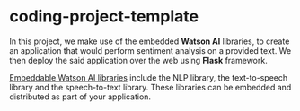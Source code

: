 # coding-project-template
In this project, we make use of the embedded **Watson AI** libraries, to create an application that would perform sentiment analysis on a provided text. We then deploy the said application over the web using **Flask** framework.

[Embeddable Watson AI libraries](https://developer.ibm.com/articles/watson-libraries-embeddable-ai-that-works-for-you/) include the NLP library, the text-to-speech library and the speech-to-text library. These libraries can be embedded and distributed as part of your application. 
